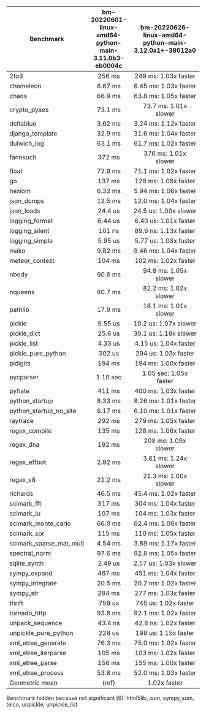 | Benchmark               | bm-20220601-linux-amd64-python-main-3.11.0b3-eb0004c | bm-20220626-linux-amd64-python-main-3.12.0a1+-38612a0 |
|-------------------------|:----------------------------------------------------:|:-----------------------------------------------------:|
| 2to3                    | 256 ms                                               | 249 ms: 1.03x faster                                  |
| chameleon               | 6.67 ms                                              | 6.45 ms: 1.03x faster                                 |
| chaos                   | 66.9 ms                                              | 63.8 ms: 1.05x faster                                 |
| crypto_pyaes            | 73.1 ms                                              | 73.7 ms: 1.01x slower                                 |
| deltablue               | 3.62 ms                                              | 3.24 ms: 1.12x faster                                 |
| django_template         | 32.9 ms                                              | 31.6 ms: 1.04x faster                                 |
| dulwich_log             | 63.1 ms                                              | 61.7 ms: 1.02x faster                                 |
| fannkuch                | 372 ms                                               | 376 ms: 1.01x slower                                  |
| float                   | 72.9 ms                                              | 71.1 ms: 1.02x faster                                 |
| go                      | 137 ms                                               | 128 ms: 1.06x faster                                  |
| hexiom                  | 6.32 ms                                              | 5.94 ms: 1.06x faster                                 |
| json_dumps              | 12.5 ms                                              | 12.0 ms: 1.04x faster                                 |
| json_loads              | 24.4 us                                              | 24.5 us: 1.00x slower                                 |
| logging_format          | 6.44 us                                              | 6.40 us: 1.01x faster                                 |
| logging_silent          | 101 ns                                               | 89.6 ns: 1.13x faster                                 |
| logging_simple          | 5.95 us                                              | 5.77 us: 1.03x faster                                 |
| mako                    | 9.82 ms                                              | 9.46 ms: 1.04x faster                                 |
| meteor_contest          | 104 ms                                               | 102 ms: 1.02x faster                                  |
| nbody                   | 90.6 ms                                              | 94.8 ms: 1.05x slower                                 |
| nqueens                 | 80.7 ms                                              | 82.2 ms: 1.02x slower                                 |
| pathlib                 | 17.9 ms                                              | 18.1 ms: 1.01x slower                                 |
| pickle                  | 9.55 us                                              | 10.2 us: 1.07x slower                                 |
| pickle_dict             | 25.6 us                                              | 30.1 us: 1.18x slower                                 |
| pickle_list             | 4.33 us                                              | 4.15 us: 1.04x faster                                 |
| pickle_pure_python      | 302 us                                               | 294 us: 1.03x faster                                  |
| pidigits                | 194 ms                                               | 194 ms: 1.00x faster                                  |
| pycparser               | 1.10 sec                                             | 1.05 sec: 1.05x faster                                |
| pyflate                 | 411 ms                                               | 400 ms: 1.03x faster                                  |
| python_startup          | 8.33 ms                                              | 8.26 ms: 1.01x faster                                 |
| python_startup_no_site  | 6.17 ms                                              | 6.10 ms: 1.01x faster                                 |
| raytrace                | 292 ms                                               | 279 ms: 1.05x faster                                  |
| regex_compile           | 135 ms                                               | 128 ms: 1.06x faster                                  |
| regex_dna               | 192 ms                                               | 208 ms: 1.09x slower                                  |
| regex_effbot            | 2.92 ms                                              | 3.61 ms: 1.24x slower                                 |
| regex_v8                | 21.2 ms                                              | 21.3 ms: 1.00x slower                                 |
| richards                | 46.5 ms                                              | 45.4 ms: 1.02x faster                                 |
| scimark_fft             | 317 ms                                               | 304 ms: 1.04x faster                                  |
| scimark_lu              | 107 ms                                               | 104 ms: 1.03x faster                                  |
| scimark_monte_carlo     | 66.0 ms                                              | 62.4 ms: 1.06x faster                                 |
| scimark_sor             | 115 ms                                               | 110 ms: 1.05x faster                                  |
| scimark_sparse_mat_mult | 4.54 ms                                              | 3.89 ms: 1.17x faster                                 |
| spectral_norm           | 97.6 ms                                              | 92.8 ms: 1.05x faster                                 |
| sqlite_synth            | 2.49 us                                              | 2.57 us: 1.03x slower                                 |
| sympy_expand            | 467 ms                                               | 451 ms: 1.04x faster                                  |
| sympy_integrate         | 20.5 ms                                              | 20.2 ms: 1.02x faster                                 |
| sympy_str               | 284 ms                                               | 277 ms: 1.03x faster                                  |
| thrift                  | 759 us                                               | 745 us: 1.02x faster                                  |
| tornado_http            | 93.8 ms                                              | 92.1 ms: 1.02x faster                                 |
| unpack_sequence         | 43.4 ns                                              | 42.8 ns: 1.02x faster                                 |
| unpickle_pure_python    | 228 us                                               | 198 us: 1.15x faster                                  |
| xml_etree_generate      | 76.3 ms                                              | 75.0 ms: 1.02x faster                                 |
| xml_etree_iterparse     | 105 ms                                               | 103 ms: 1.02x faster                                  |
| xml_etree_parse         | 156 ms                                               | 155 ms: 1.00x faster                                  |
| xml_etree_process       | 53.8 ms                                              | 52.0 ms: 1.03x faster                                 |
| Geometric mean          | (ref)                                                | 1.02x faster                                          |

Benchmark hidden because not significant (6): html5lib, json, sympy_sum, telco, unpickle, unpickle_list
